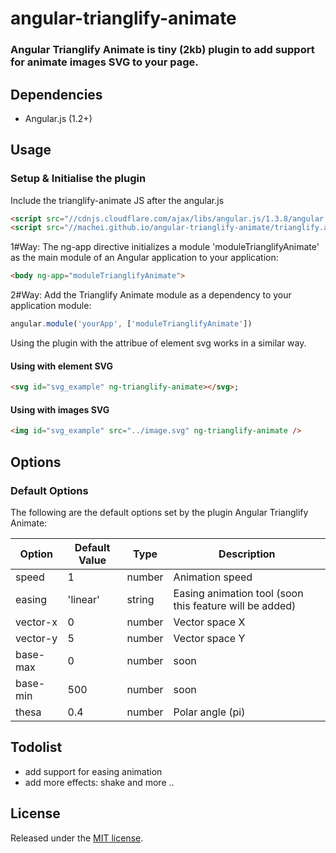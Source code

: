# angular-trianglify-animate
### Angular Trianglify Animate is tiny (2kb) plugin to add support for animate images SVG to your page.

## Dependencies
+ Angular.js (1.2+)

## Usage
### Setup & Initialise the plugin

Include the trianglify-animate JS after the angular.js
```html
<script src="//cdnjs.cloudflare.com/ajax/libs/angular.js/1.3.8/angular.min.js" type="text/javascript"></script>
<script src="//machei.github.io/angular-trianglify-animate/trianglify.animate.js" type="text/javascript"></script>
```

1#Way: The ng-app directive initializes a module 'moduleTrianglifyAnimate' as the main module of an Angular application to your application: 

```html
<body ng-app="moduleTrianglifyAnimate">
```
2#Way: Add the Trianglify Animate module as a dependency to your application module:
```js
angular.module('yourApp', ['moduleTrianglifyAnimate'])
```

Using the plugin with the attribue of element svg works in a similar way. 

#### Using with element SVG
```html
<svg id="svg_example" ng-trianglify-animate></svg>;
```

#### Using with images SVG
```html
<img id="svg_example" src="../image.svg" ng-trianglify-animate />
```
## Options

### Default Options

The following are the default options set by the plugin Angular Trianglify Animate:

Option | Default Value | Type | Description
--- | --- | --- | ---
speed | 1 | number | Animation speed
easing | 'linear' | string | Easing animation tool (soon this feature will be added)
vector-x | 0 | number | Vector space X
vector-y | 5 | number | Vector space Y
base-max | 0 | number | soon
base-min | 500 | number | soon
thesa | 0.4 | number | Polar angle (pi)

## Todolist

+ add support for easing animation
+ add more effects: shake and more ..


## License
Released under the [MIT license](http://www.opensource.org/licenses/MIT).
